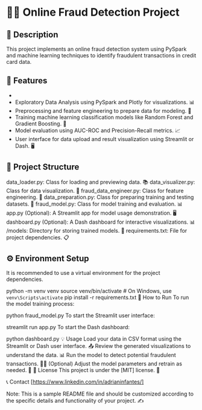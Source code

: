 # 🕵️‍♂️ Online Fraud Detection Project

## 📝 Description

This project implements an online fraud detection system using PySpark and machine learning techniques to identify fraudulent transactions in credit card data.

## 🌟 Features
-
- Exploratory Data Analysis using PySpark and Plotly for visualizations. 📊
- Preprocessing and feature engineering to prepare data for modeling. 🔧
- Training machine learning classification models like Random Forest and Gradient Boosting. 🤖
- Model evaluation using AUC-ROC and Precision-Recall metrics. 📈
- User interface for data upload and result visualization using Streamlit or Dash. 🖥️

## 📂 Project Structure

data_loader.py: Class for loading and previewing data. 📚
data_visualizer.py: Class for data visualization. 🎨
fraud_data_engineer.py: Class for feature engineering. 🔨
data_preparation.py: Class for preparing training and testing datasets. 📝
fraud_model.py: Class for model training and evaluation. 📊
app.py (Optional): A Streamlit app for model usage demonstration. 🖥️
dashboard.py (Optional): A Dash dashboard for interactive visualizations. 📊
/models: Directory for storing trained models. 💾
requirements.txt: File for project dependencies. 📋

## ⚙️ Environment Setup

It is recommended to use a virtual environment for the project dependencies.

python -m venv venv
source venv/bin/activate  # On Windows, use `venv\Scripts\activate`
pip install -r requirements.txt
🚀 How to Run
To run the model training process:



python fraud_model.py
To start the Streamlit user interface:


streamlit run app.py
To start the Dash dashboard:


python dashboard.py
💡 Usage
Load your data in CSV format using the Streamlit or Dash user interface. 📤
Review the generated visualizations to understand the data. 📊
Run the model to detect potential fraudulent transactions. 🕵️‍♂️
(Optional) Adjust the model parameters and retrain as needed. 🔄
📜 License
This project is under the [MIT] license. 📄

📞 Contact
[https://www.linkedin.com/in/adrianinfantes/]

Note: This is a sample README file and should be customized according to the specific details and functionality of your project. ✍️
